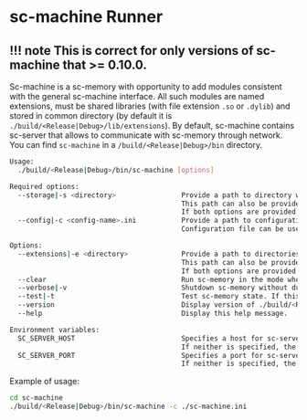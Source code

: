 # **sc-machine Runner**

!!! note
    This is correct for only versions of sc-machine that >= 0.10.0.
---

Sc-machine is a sc-memory with opportunity to add modules consistent with the general sc-machine interface. All such modules are named extensions, must be shared libraries (with file extension `.so` or `.dylib`) and stored in common directory (by default it is `./build/<Release|Debug>/lib/extensions`). By default, sc-machine contains sc-server that allows to communicate with sc-memory through network. You can find `sc-machine` in a `/build/<Release|Debug>/bin` directory.

```sh
Usage:
  ./build/<Release|Debug>/bin/sc-machine [options]

Required options:
  --storage|-s <directory>                Provide a path to directory with knowledge base binaries. Knowledge base binaries should be generated by sc-builder binary.
                                          This path can also be provided via the `storage` option in the [sc-memory] group of the configuration file specified with --config|-c.
                                          If both options are provided, the value from --storage|-s takes precedence.
  --config|-c <config-name>.ini           Provide a path to configuration file. If `storage` option is not provided as argument, then this file should contain `storage` option in `[sc-memory]` group.
                                          Configuration file can be used to set additional (optional) options for ./build/<Release|Debug>/bin/sc-machine.

Options:
  --extensions|-e <directory>             Provide a path to directories containing extensions. Extensions should represent compiled dynamic libraries of agent sc-modules.
                                          This path can also be provided via the `extensions` option in the [sc-memory] group of the configuration file specified with --config|-c.
                                          If both options are provided, the value from --extensions|-e takes precedence.
  --clear                                 Run sc-memory in the mode when it overwrites existing knowledge base binaries.
  --verbose|-v                            Shutdown sc-memory without dumping its state into knowledge base binaries.
  --test|-t                               Test sc-memory state. If this flag is specified, sc-memory will be initialized and shutdown immediately.
  --version                               Display version of ./build/<Release|Debug>/bin/sc-machine.
  --help                                  Display this help message.

Environment variables:
  SC_SERVER_HOST                          Specifies a host for sc-server extension. If not set, the value defaults to the `host` option in the `[sc-server]` group of the configuration file.
                                          If neither is specified, the default host is 127.0.0.1.
  SC_SERVER_PORT                          Specifies a port for sc-server extension. If not set, the value defaults to the `port` option in the `[sc-server]` group of the configuration file.
                                          If neither is specified, the default port is 8090.
```

Example of usage:

```sh
cd sc-machine
./build/<Release|Debug>/bin/sc-machine -c ./sc-machine.ini
```
